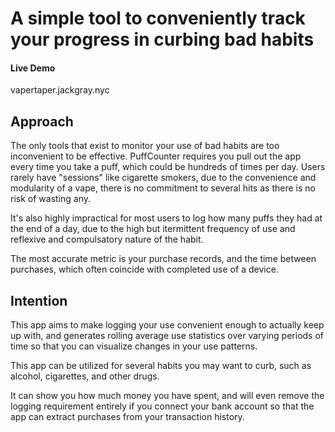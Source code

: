 # A simple tool to conveniently track your progress in curbing bad habits

#### Live Demo
vapertaper.jackgray.nyc


## Approach

The only tools that exist to monitor your use of bad habits are too inconvenient to be effective. PuffCounter requires you pull out the app every time you take a puff, which could be hundreds of times per day. Users rarely have "sessions" like cigarette smokers, due to the convenience and modularity of a vape, there is no commitment to several hits as there is no risk of wasting any. 

It's also highly impractical for most users to log how many puffs they had at the end of a day, due to the high but itermittent frequency of use and reflexive and compulsatory nature of the habit. 

The most accurate metric is your purchase records, and the time between purchases, which often coincide with completed use of a device. 

## Intention

This app aims to make logging your use convenient enough to actually keep up with, and generates rolling average use statistics over varying periods of time so that you can visualize changes in your use patterns.

This app can be utilized for several habits you may want to curb, such as alcohol, cigarettes, and other drugs.

It can show you how much money you have spent, and will even remove the logging requirement entirely if you connect your bank account so that the app can extract purchases from your transaction history.